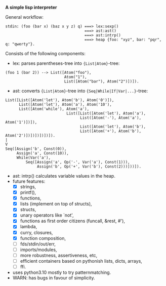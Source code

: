 **A simple lisp interpreter**

General workflow:
```
stdin: (foo (bar x) (baz x y z) q) ===> lex:sexp()
                                   ===> ast:ast()
                                   ===> ast:intrp()
                                   ===> heap {foo: "xyz", bar: "pqr", q: "qwerty"}.
```

Consists of the following components:
 - lex: parses parentheses-tree into `{List|Atom}`-tree:

```
(foo 1 (bar 2)) --> List([Atom("foo"),
                          Atom("1"),
                          List([Atom("bar"), Atom("2")])]).
```

 - ast: converts `{List|Atom}`-tree into `{Seq|While|If|Var|...}`-tree:

```
List([List([Atom('let'), Atom('b'), Atom('0')]),
      List([Atom('let'), Atom('a'), Atom('10'),
      List([Atom('while'), Atom('a'),
                           List([List([Atom('let'), Atom('a'),
                                 List([Atom('-'), Atom('a'), Atom('1')])]),
                                 List([Atom('let'), Atom('b'),
                                 List([Atom('+'), Atom('b'), Atom('2')])])])])])]).
|
V
Seq([Assign('b', Const(0)),
     Assign('a', Const(10)),
     While(Var('a'),
         Seq([Assign('a', Op('-', Var('a'), Const(1))),
              Assign('b', Op('+', Var('b'), Const(2)))]))]).
```

 - ast: intrp() calculates variable values in the heap.
 - future features:
   - [X] strings,
   - [X] printf(),
   - [X] functions,
   - [X] lists (implement on top of structs),
   - [X] structs,
   - [X] unary operators like `not',
   - [X] functions as first order citizens (funcall, &rest, #'),
   - [X] lambda,
   - [X] curry, closures,
   - [X] function composition,
   - [ ] fds/stdin/out/err,
   - [ ] imports/modules,
   - [ ] more robustness, assertiveness, etc,
   - [ ] efficient containers based on pythonish lists, dicts, arrays,
   - [ ] ffi.
 - uses python3.10 mostly to try patternmatching.
 - WARN: has bugs in favour of simplicity.
